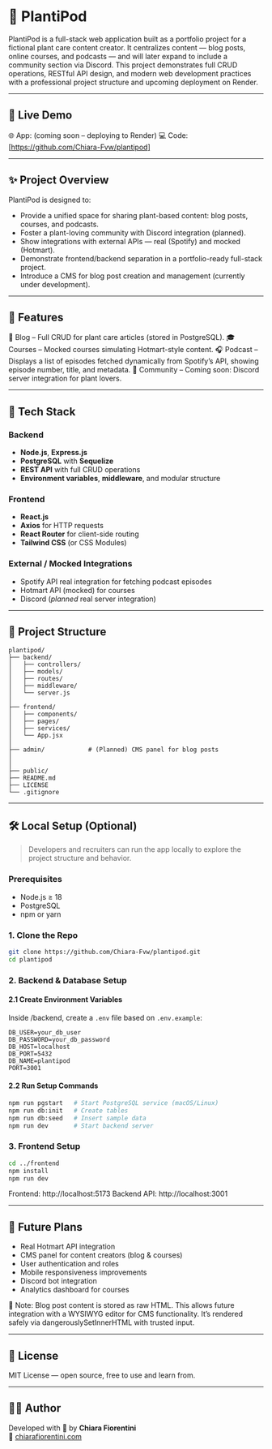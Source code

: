 # 🌿 PlantiPod

PlantiPod is a full-stack web application built as a portfolio project for a fictional plant care content creator.
It centralizes content — blog posts, online courses, and podcasts — and will later expand to include a community section via Discord.
This project demonstrates full CRUD operations, RESTful API design, and modern web development practices with a professional project structure and upcoming deployment on Render.

---

## 🚀 Live Demo

🌐 App:   (coming soon – deploying to Render)
💻 Code:  [https://github.com/Chiara-Fvw/plantipod]

---

## ✨ Project Overview

PlantiPod is designed to:
- Provide a unified space for sharing plant-based content: blog posts, courses, and podcasts.
- Foster a plant-loving community with Discord integration (planned).
- Show integrations with external APIs — real (Spotify) and mocked (Hotmart).
- Demonstrate frontend/backend separation in a portfolio-ready full-stack project.
- Introduce a CMS for blog post creation and management (currently under development).

---

## 🧩 Features
📝 Blog – Full CRUD for plant care articles (stored in PostgreSQL).
🎓 Courses – Mocked courses simulating Hotmart-style content.
🎧 Podcast – Displays a list of episodes fetched dynamically from Spotify’s API, showing episode number, title, and metadata.
💬 Community – Coming soon: Discord server integration for plant lovers.

---

## 🔧 Tech Stack

### Backend
- **Node.js**, **Express.js**
- **PostgreSQL** with **Sequelize**
- **REST API** with full CRUD operations
- **Environment variables**, **middleware**, and modular structure

### Frontend
- **React.js**
- **Axios** for HTTP requests
- **React Router** for client-side routing
- **Tailwind CSS** (or CSS Modules)

### External / Mocked Integrations

- Spotify API real integration for fetching podcast episodes
- Hotmart API (mocked) for courses
- Discord (*planned* real server integration)

---

## 📁 Project Structure

```
plantipod/
├── backend/          
│   ├── controllers/
│   ├── models/
│   ├── routes/
│   ├── middleware/
│   └── server.js
│
├── frontend/         
│   ├── components/
│   ├── pages/
│   ├── services/
│   └── App.jsx
│
├── admin/            # (Planned) CMS panel for blog posts
│
│
├── public/          
├── README.md
├── LICENSE
└── .gitignore
```

---

## 🛠️ Local Setup (Optional)

> Developers and recruiters can run the app locally to explore the project structure and behavior.

### Prerequisites

- Node.js ≥ 18  
- PostgreSQL  
- npm or yarn  

### 1. Clone the Repo

```bash
git clone https://github.com/Chiara-Fvw/plantipod.git
cd plantipod
```

### 2. Backend & Database Setup

#### 2.1 Create Environment Variables
Inside /backend, create a `.env` file based on `.env.example`:

```env
DB_USER=your_db_user
DB_PASSWORD=your_db_password
DB_HOST=localhost
DB_PORT=5432
DB_NAME=plantipod
PORT=3001
```

#### 2.2 Run Setup Commands
```bash
npm run pgstart   # Start PostgreSQL service (macOS/Linux)
npm run db:init   # Create tables
npm run db:seed   # Insert sample data
npm run dev       # Start backend server
```

### 3. Frontend Setup
```bash
cd ../frontend
npm install
npm run dev
```
Frontend: http://localhost:5173
Backend API: http://localhost:3001

---

## 🌱 Future Plans

- Real Hotmart API integration
- CMS panel for content creators (blog & courses)
- User authentication and roles
- Mobile responsiveness improvements
- Discord bot integration
- Analytics dashboard for courses

📝 Note: Blog post content is stored as raw HTML. This allows future integration with a WYSIWYG editor for CMS functionality. It’s rendered safely via dangerouslySetInnerHTML with trusted input.

---

## 📄 License

MIT License — open source, free to use and learn from.

---

## 👩‍💻 Author

Developed with 🌿 by **Chiara Fiorentini**  
🔗 [chiarafiorentini.com](https://chiarafiorentini.com)